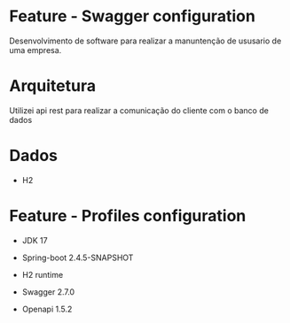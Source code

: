 # Feature - Swagger configuration

Desenvolvimento de software para realizar a manuntenção de ususario de uma empresa.

# Arquitetura
   Utilizei api rest para realizar a comunicação do cliente com o banco de dados
   

# Dados
  - H2
  
# Feature - Profiles configuration

- JDK 17

- Spring-boot 2.4.5-SNAPSHOT

- H2 runtime

- Swagger 2.7.0

- Openapi 1.5.2